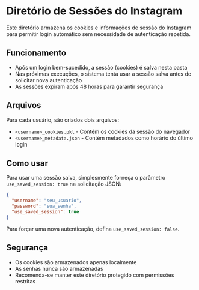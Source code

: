 # Diretório de Sessões do Instagram

Este diretório armazena os cookies e informações de sessão do Instagram para permitir login automático sem necessidade de autenticação repetida.

## Funcionamento

- Após um login bem-sucedido, a sessão (cookies) é salva nesta pasta
- Nas próximas execuções, o sistema tenta usar a sessão salva antes de solicitar nova autenticação
- As sessões expiram após 48 horas para garantir segurança

## Arquivos

Para cada usuário, são criados dois arquivos:
- `<username>_cookies.pkl` - Contém os cookies da sessão do navegador
- `<username>_metadata.json` - Contém metadados como horário do último login

## Como usar

Para usar uma sessão salva, simplesmente forneça o parâmetro `use_saved_session: true` na solicitação JSON:

```json
{
  "username": "seu_usuario",
  "password": "sua_senha",
  "use_saved_session": true
}
```

Para forçar uma nova autenticação, defina `use_saved_session: false`.

## Segurança

- Os cookies são armazenados apenas localmente
- As senhas nunca são armazenadas
- Recomenda-se manter este diretório protegido com permissões restritas
